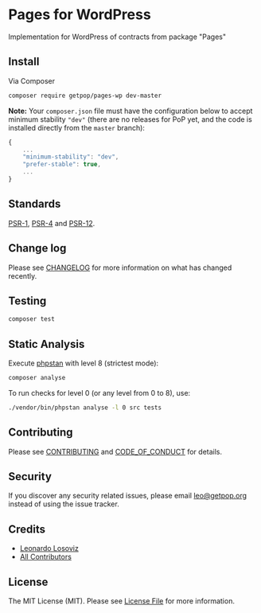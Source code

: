 # Pages for WordPress

<!--
[![Latest Version on Packagist][ico-version]][link-packagist]
[![Software License][ico-license]](LICENSE.md)
[![Build Status][ico-travis]][link-travis]
[![Coverage Status][ico-scrutinizer]][link-scrutinizer]
[![Quality Score][ico-code-quality]][link-code-quality]
[![Total Downloads][ico-downloads]][link-downloads]
-->

Implementation for WordPress of contracts from package "Pages"

## Install

Via Composer

``` bash
composer require getpop/pages-wp dev-master
```

**Note:** Your `composer.json` file must have the configuration below to accept minimum stability `"dev"` (there are no releases for PoP yet, and the code is installed directly from the `master` branch):

```javascript
{
    ...
    "minimum-stability": "dev",
    "prefer-stable": true,
    ...
}
```

<!--
## Usage

``` php
```
-->

## Standards

[PSR-1](https://www.php-fig.org/psr/psr-1), [PSR-4](https://www.php-fig.org/psr/psr-4) and [PSR-12](https://www.php-fig.org/psr/psr-12).

## Change log

Please see [CHANGELOG](CHANGELOG.md) for more information on what has changed recently.

## Testing

``` bash
composer test
```

## Static Analysis

Execute [phpstan](https://github.com/phpstan/phpstan) with level 8 (strictest mode):

``` bash
composer analyse
```

To run checks for level 0 (or any level from 0 to 8), use:

``` bash
./vendor/bin/phpstan analyse -l 0 src tests
```

## Contributing

Please see [CONTRIBUTING](CONTRIBUTING.md) and [CODE_OF_CONDUCT](CODE_OF_CONDUCT.md) for details.

## Security

If you discover any security related issues, please email leo@getpop.org instead of using the issue tracker.

## Credits

- [Leonardo Losoviz][link-author]
- [All Contributors][link-contributors]

## License

The MIT License (MIT). Please see [License File](LICENSE.md) for more information.

[ico-version]: https://img.shields.io/packagist/v/getpop/pages-wp.svg?style=flat-square
[ico-license]: https://img.shields.io/badge/license-MIT-brightgreen.svg?style=flat-square
[ico-travis]: https://img.shields.io/travis/getpop/pages-wp/master.svg?style=flat-square
[ico-scrutinizer]: https://img.shields.io/scrutinizer/coverage/g/getpop/pages-wp.svg?style=flat-square
[ico-code-quality]: https://img.shields.io/scrutinizer/g/getpop/pages-wp.svg?style=flat-square
[ico-downloads]: https://img.shields.io/packagist/dt/getpop/pages-wp.svg?style=flat-square

[link-packagist]: https://packagist.org/packages/getpop/pages-wp
[link-travis]: https://travis-ci.org/getpop/pages-wp
[link-scrutinizer]: https://scrutinizer-ci.com/g/getpop/pages-wp/code-structure
[link-code-quality]: https://scrutinizer-ci.com/g/getpop/pages-wp
[link-downloads]: https://packagist.org/packages/getpop/pages-wp
[link-author]: https://github.com/leoloso
[link-contributors]: ../../contributors
